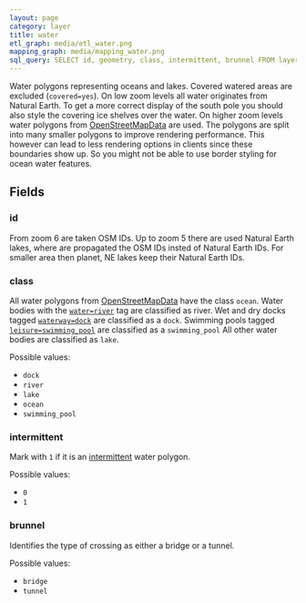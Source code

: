 ```yaml
---
layout: page
category: layer
title: water
etl_graph: media/etl_water.png
mapping_graph: media/mapping_water.png
sql_query: SELECT id, geometry, class, intermittent, brunnel FROM layer_water(ST_SetSRID('BOX3D(-20037508.34 -20037508.34, 20037508.34 20037508.34)'::box3d, 3857), 14)
---
```

Water polygons representing oceans and lakes. Covered watered areas are excluded (`covered=yes`).
On low zoom levels all water originates from Natural Earth. To get a more correct display of the south pole you should also
style the covering ice shelves over the water.
On higher zoom levels water polygons from [OpenStreetMapData](http://osmdata.openstreetmap.de/) are used.
The polygons are split into many smaller polygons to improve rendering performance.
This however can lead to less rendering options in clients since these boundaries show up. So you might not be
able to use border styling for ocean water features.

## Fields

### id

From zoom 6 are taken OSM IDs. Up to zoom 5 there are used Natural Earth lakes, where are propagated the OSM IDs insted of Natural Earth IDs.
For smaller area then planet, NE lakes keep their Natural Earth IDs.

### class

All water polygons from [OpenStreetMapData](http://osmdata.openstreetmap.de/) have the class `ocean`.
Water bodies with the [`water=river`](http://wiki.openstreetmap.org/wiki/Tag:water=river) tag are classified as river.  Wet and dry docks
tagged [`waterway=dock`](http://wiki.openstreetmap.org/wiki/Tag:waterway=dock) are classified as a `dock`. 
Swimming pools tagged [`leisure=swimming_pool`](https://wiki.openstreetmap.org/wiki/Tag:leisure=swimming_pool) are classified as a `swimming_pool`
All other water bodies are classified as `lake`.

Possible values:

- `dock`
- `river`
- `lake`
- `ocean`
- `swimming_pool`


### intermittent

Mark with `1` if it is an [intermittent](http://wiki.openstreetmap.org/wiki/Key:intermittent) water polygon.

Possible values:

- `0`
- `1`


### brunnel

Identifies the type of crossing as either a bridge or a tunnel.

Possible values:

- `bridge`
- `tunnel`





